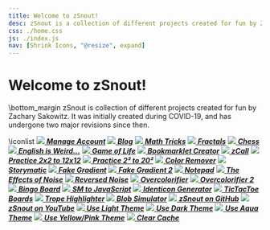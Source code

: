 ```yaml
---
title: Welcome to zSnout!
desc: zSnout is a collection of different projects created for fun by Zachary Sakowitz. It runs on the open-source code available at https://github.com/zsnout/zsnout.com. It was initially created during COVID-19, and has undergone two major revisions since then.
css: ./home.css
js: ./index.js
nav: [Shrink Icons, "@resize", expand]
---
```


<h1 id="welcome-to-zsnout">Welcome to zSnout!</h1>

\bottom_margin
zSnout is collection of different projects created for fun by Zachary Sakowitz. It was initially created during COVID-19, and has undergone two major revisions since then.

\iconlist
[![](/home/icons/signup.png) _**Manage Account**_](/account/login/)
[![](/home/icons/blog.png) _**Blog**_](/blog/)
[![](/home/icons/math.png) _**Math Tricks**_](/math/)
[![](/home/icons/mandelbrot.png) _**Fractals**_](/home/fractal/)
[![](/home/icons/chess.png) _**Chess**_](/home/chess/)
[![](/home/icons/english.png) _**English is Weird...**_](/englishisweird/)
[![](/home/icons/gameoflife.png) _**Game of Life**_](/gameoflife/)
[![](/home/icons/bookmarklet.png) _**Bookmarklet Creator**_](/bookmarklet/)
[![](/home/icons/phone.png) _**zCall**_](/call/)
[![](/home/icons/multdiv.png) _**Practice 2x2 to 12x12**_](/practice/multdiv/)
[![](/home/icons/squares.png) _**Practice 2² to 20²**_](/practice/squares/)
[![](/home/icons/blind.png) _**Color Remover**_](/blind/live/)
[![](/home/icons/storymatic.png) _**Storymatic**_](/storymatic/playground/)
[![](/home/icons/fakegradient.png) _**Fake Gradient**_](/gradient/)
[![](/home/icons/fakegradient2.png) _**Fake Gradient 2**_](/gradient2/)
[![](/home/icons/notepad.png) _**Notepad**_](/notepad/)
[![](/home/icons/noise.png) _**The Effects of Noise**_](/noise/)
[![](/home/icons/reversenoise.png) _**Reversed Noise**_](/reversenoise/)
[![](/home/icons/overcolor.png) _**Overcolorifier**_](/overcolor/live/)
[![](/home/icons/overcolor2.png) _**Overcolorifier 2**_](/overcolor/webgl/)
[![](/home/icons/bingo.png) _**Bingo Board**_](/bingo/)
[![](/home/icons/smtojs.png) _**SM to JavaScript**_](/storymatic/smtojs/)
[![](/home/icons/identicon.png) _**Identicon Generator**_](/icon/)
[![](/home/icons/tictactoe.png) _**TicTacToe Boards**_](/tictactoe/generator/)
[![](/home/icons/tropes.png) _**Trope Highlighter**_](/tropes/)
[![](/home/icons/blobs.png) _**Blob Simulator**_](/blobs/)
[![](/home/icons/code.png) _**zSnout on GitHub**_](https://github.com/zsnout/zsnout.com/)
[![](/home/icons/youtube.png) _**zSnout on YouTube**_](https://youtube.com/channel/UCZ1po0sntEdbIsG8yLOqSAQ)
[![](/home/icons/white.svg) _**Use Light Theme**_](#theme-light)
[![](/home/icons/black.svg) _**Use Dark Theme**_](#theme-dark)
[![](/home/icons/aqua.svg) _**Use Aqua Theme**_](#theme-aqua)
[![](/home/icons/yellow-pink.svg) _**Use Yellow/Pink Theme**_](#theme-yellow-pink)
[![](/home/icons/restart.png) _**Clear Cache**_](#clear-cache)
